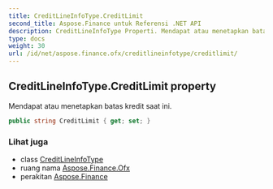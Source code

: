 ```yaml
---
title: CreditLineInfoType.CreditLimit
second_title: Aspose.Finance untuk Referensi .NET API
description: CreditLineInfoType Properti. Mendapat atau menetapkan batas kredit saat ini.
type: docs
weight: 30
url: /id/net/aspose.finance.ofx/creditlineinfotype/creditlimit/
---
```

## CreditLineInfoType.CreditLimit property

Mendapat atau menetapkan batas kredit saat ini.

```csharp
public string CreditLimit { get; set; }
```

### Lihat juga

* class [CreditLineInfoType](../)
* ruang nama [Aspose.Finance.Ofx](../../creditlineinfotype/)
* perakitan [Aspose.Finance](../../../)


